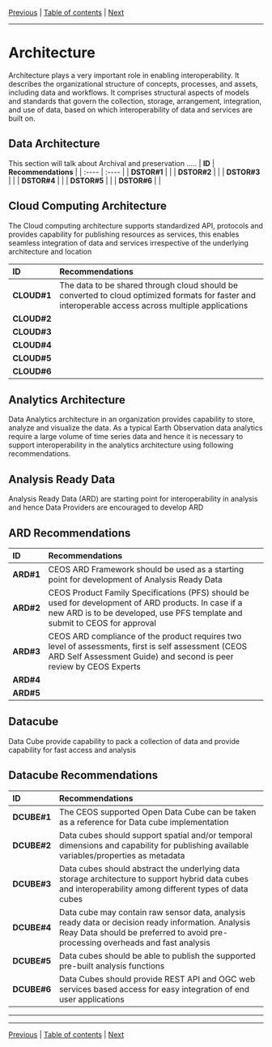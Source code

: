 [Previous](Vocabulary.md) | [Table of contents](README.md) | [Next](Interface.md)
***
# **Architecture** 

Architecture plays a very important role in enabling interoperability. It describes the organizational structure of concepts, processes, and assets, including data and workflows. It comprises structural aspects of models and standards that govern the collection, storage, arrangement, integration, and use of data, based on which interoperability of data and services are built on.

## Data Architecture
This section will talk about Archival and preservation ..... 
| **ID** | **Recommendations** |
| :---- | :---- |
| **DSTOR\#1** |  |
| **DSTOR\#2** |  |
| **DSTOR\#3** |  |
| **DSTOR\#4** |  |
| **DSTOR\#5** |  |
| **DSTOR\#6** |  |

## Cloud Computing Architecture
The Cloud computing architecture supports standardized API, protocols and provides capability for  publishing resources as services, this enables seamless integration of data and services irrespective of the underlying architecture and location

| **ID** | **Recommendations** |
| :---- | :---- |
| **CLOUD\#1** | The data to be shared through cloud should be converted to cloud optimized formats for faster and interoperable access across multiple applications  |
| **CLOUD\#2** |  |
| **CLOUD\#3** |  |
| **CLOUD\#4** |  |
| **CLOUD\#5** |   |
| **CLOUD\#6** |  |

## Analytics Architecture
Data Analytics architecture in an organization provides capability to store, analyze and visualize the data. As a typical Earth Observation data analytics require a large volume of time series data and hence it is necessary to support interoperability in the analytics architecture using following recommendations.
 
## Analysis Ready Data 
Analysis Ready Data (ARD) are starting point for interoperability in analysis and hence Data Providers are encouraged to develop ARD
## ARD Recommendations
| **ID** | **Recommendations** |
| :---- | :---- |
| **ARD\#1** | CEOS ARD Framework should be used as a starting point for development of Analysis Ready Data |
| **ARD\#2** | CEOS Product Family Specifications (PFS) should be used for development of ARD products. In case if a new ARD is to be developed, use PFS template and submit to CEOS for approval  |
| **ARD\#3** | CEOS ARD compliance of the product requires two level of assessments, first is self assessment (CEOS ARD Self Assessment Guide)  and second is peer review by CEOS Experts |
| **ARD\#4** |  |
| **ARD\#5** |  |

## Datacube
Data Cube provide capability to pack a collection of data and provide capability for fast access and analysis 
## Datacube Recommendations
| **ID** | **Recommendations** |
| :---- | :---- |
| **DCUBE\#1** | The CEOS supported Open Data Cube can be taken as a reference for Data cube implementation |
| **DCUBE\#2** | Data cubes should support spatial and/or temporal dimensions and capability for publishing available variables/properties as metadata |
| **DCUBE\#3** | Data cubes should abstract the underlying data storage architecture to support hybrid data cubes and interoperability among different types of data cubes |
| **DCUBE\#4** | Data cube may contain raw sensor data, analysis ready data or decision ready information. Analysis Reay Data  should be preferred to avoid pre-processing overheads and fast analysis |
| **DCUBE\#5** | Data cubes should be able to publish the supported pre-built analysis functions   |
| **DCUBE\#6** | Data Cubes should provide REST API and OGC web services based access for easy integration of end user applications |



***
***
[Previous](Vocabulary.md) | [Table of contents](README.md) | [Next](Interface.md)
